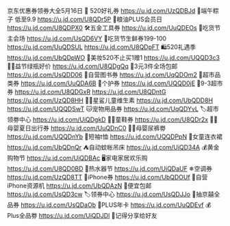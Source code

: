 京东优惠券领券大全5月16日
🎀 520好礼券
https://u.jd.com/UzQDBJd
🎋端午粽子 低至9.9
https://u.jd.com/U8QDr5P
🍚粮油PLUS会员日
https://u.jd.com/U8QDPX0
🛠五金工具券
https://u.jd.com/UuQDEOs
🎉吃货节主会场
https://u.jd.com/UsQD6VY
🥩吃货节生鲜券199-100
https://u.jd.com/UuQDSUL
https://u.jd.com/U8QDpFT
🛍520礼遇季
https://u.jd.com/UbQDpWO
💄美妆520不止买1赠1
https://u.jd.com/UQQD3c3
💪🏻益节绿瓶好价
https://u.jd.com/U8QDgQq
🧴3元3件全场包邮
https://u.jd.com/UsQDD06
📖自营图书券
https://u.jd.com/UqQDOm2
🛒超市品类券
https://u.jd.com/UuQDA6B
🧴个护券
https://u.jd.com/UQQD0jE 
🛒9-3超市券
https://u.jd.com/U8QDGxR
https://u.jd.com/U8QDntG
https://u.jd.com/UzQD8HH
👶🏻星鲨儿童维生素
https://u.jd.com/UbQDD8H
https://u.jd.com/UQQDSwT
🐱宠物用品券
https://u.jd.com/UqQDYvL
🏷超市领劵中心
https://u.jd.com/UiQDgkD
👶🏻童鞋券
https://u.jd.com/U8QDr2x
👶🏻母婴夏日出行券
https://u.jd.com/UuQDnC0
👶🏻母婴尿裤劵
https://u.jd.com/UQQDnYb
👕短袖t恤
https://u.jd.com/UQQDPpN
👗女童连衣裙
https://u.jd.com/UbQDnQr
⛺自动蚊帐吊床
https://u.jd.com/UiQD34A
💰黄金购物节
https://u.jd.com/UiQDBAc
🖥家电家居欢乐购
https://u.jd.com/U8QD0BD
🚿热水器节
https://u.jd.com/UiQDaUF
❄空调券
https://u.jd.com/UzQD8TT
📱iPhone券
https://u.jd.com/UbQDOUf 
📱自营iPhone资源机
https://u.jd.com/UbQDAzN
🚚便宜包邮
https://u.jd.com/UsQD3cw
🏷领券中心
https://u.jd.com/UsQDJJo
🎲抽京囍全品券
https://u.jd.com/UsQDaOb
👑PLUS年卡
https://u.jd.com/UuQDEvf
💰Plus全品劵
https://u.jd.com/UiQDJDl
🤩记得分享给好友